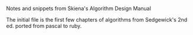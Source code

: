 Notes and snippets from Skiena's Algorithm Design Manual

The initial file is the first few chapters of algorithms from Sedgewick's 2nd ed.
ported from pascal to ruby.

